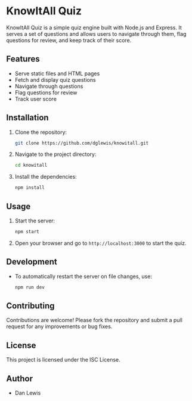 # KnowItAll Quiz

KnowItAll Quiz is a simple quiz engine built with Node.js and Express. It serves a set of questions and allows users to navigate through them, flag questions for review, and keep track of their score.

## Features

- Serve static files and HTML pages
- Fetch and display quiz questions
- Navigate through questions
- Flag questions for review
- Track user score

## Installation

1. Clone the repository:

   ```bash
   git clone https://github.com/dglewis/knowitall.git
   ```

2. Navigate to the project directory:

   ```bash
   cd knowitall
   ```

3. Install the dependencies:

   ```bash
   npm install
   ```

## Usage

1. Start the server:

   ```bash
   npm start
   ```

2. Open your browser and go to `http://localhost:3000` to start the quiz.

## Development

- To automatically restart the server on file changes, use:

  ```bash
  npm run dev
  ```

## Contributing

Contributions are welcome! Please fork the repository and submit a pull request for any improvements or bug fixes.

## License

This project is licensed under the ISC License.

## Author

- Dan Lewis
